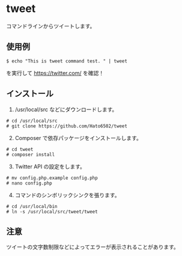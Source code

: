 # tweet
コマンドラインからツイートします。

## 使用例
```
$ echo "This is tweet command test. " | tweet
```
を実行して https://twitter.com/ を確認！

## インストール
1. /usr/local/src などにダウンロードします。
```
# cd /usr/local/src
# git clone https://github.com/Hato6502/tweet
```

2. Composer で依存パッケージをインストールします。
```
# cd tweet
# composer install
```

3. Twitter API の設定をします。
```
# mv config.php.example config.php
# nano config.php
```

4. コマンドのシンボリックシンクを張ります。
```
# cd /usr/local/bin
# ln -s /usr/local/src/tweet/tweet
```

## 注意
ツイートの文字数制限などによってエラーが表示されることがあります。
